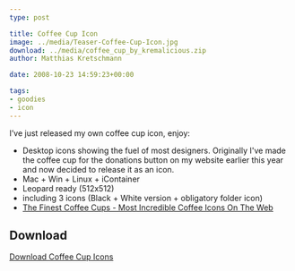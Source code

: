 ```yaml
---
type: post

title: Coffee Cup Icon
image: ../media/Teaser-Coffee-Cup-Icon.jpg
download: ../media/coffee_cup_by_kremalicious.zip
author: Matthias Kretschmann

date: 2008-10-23 14:59:23+00:00

tags:
- goodies
- icon
---
```


I’ve just released my own coffee cup icon, enjoy:

  * Desktop icons showing the fuel of most designers. Originally I've made the coffee cup for the donations button on my website earlier this year and now decided to release it as an icon.
  * Mac + Win + Linux + iContainer
  * Leopard ready (512x512)
  * including 3 icons (Black + White version + obligatory folder icon)
  * [The Finest Coffee Cups - Most Incredible Coffee Icons On The Web](http://www.kremalicious.com/2008/10/the-finest-coffee-cups-most-incredible-coffee-icons-on-the-web/)

## Download

<p class="content-download">
    <a class="icon-download" href="../media/coffee_cup_by_kremalicious.zip">Download Coffee Cup Icons</a>
</p>
